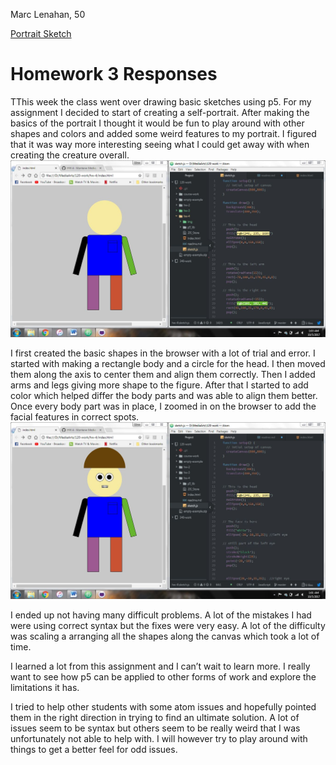 Marc Lenahan, 50

[Portrait Sketch]( https://marclenahan.github.io/120-work/hw-4/)


# Homework 3 Responses

TThis week the class went over drawing basic sketches using p5. For my assignment I decided to start of creating a self-portrait. After making the basics of the portrait I thought it would be fun to play around with other shapes and colors and added some weird features to my portrait. I figured that it was way more interesting seeing what I could get away with when creating the creature overall.
![Homework example](img/initial_start.JPG)

I first created the basic shapes in the browser with a lot of trial and error. I started with making a rectangle body and a circle for the head. I then moved them along the axis to center them and align them correctly. Then I added arms and legs giving more shape to the figure. After that I started to add color which helped differ the body parts and was able to align them better. Once every body part was in place, I zoomed in on the browser to add the facial features in correct spots.
![Homework example 2](img/final.JPG)

I ended up not having many difficult problems. A lot of the mistakes I had were using correct syntax but the fixes were very easy. A lot of the difficulty was scaling a arranging all the shapes along the canvas which took a lot of time.

I learned a lot from this assignment and I can’t wait to learn more. I really want to see how p5 can be applied to other forms of work and explore the limitations it has.

I tried to help other students with some atom issues and hopefully pointed them in the right direction in trying to find an ultimate solution. A lot of issues seem to be syntax but others seem to be really weird that I was unfortunately not able to help with. I will however try to play around with things to get a better feel for odd issues.
